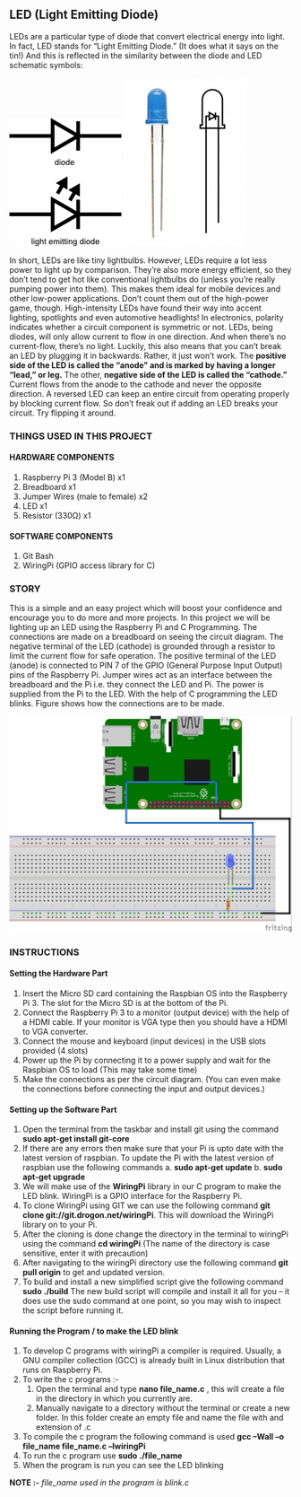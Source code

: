 ## LED (Light Emitting Diode)

LEDs are a particular type of diode that convert electrical energy into light. In fact, LED stands for “Light Emitting Diode.” (It does what it says on the tin!) And this is reflected in the similarity between the diode and LED schematic symbols:

 ![](https://github.com/11RO05/handson-iot-raspberrypi/blob/master/images/Diode%20and%20LED.png) ![](https://github.com/11RO05/handson-iot-raspberrypi/blob/master/images/LED1.png)

In short, LEDs are like tiny lightbulbs. However, LEDs require a lot less power to light up by comparison. They’re also more energy efficient, so they don’t tend to get hot like conventional lightbulbs do (unless you’re really pumping power into them). This makes them ideal for mobile devices and other low-power applications. Don’t count them out of the high-power game, though. High-intensity LEDs have found their way into accent lighting, spotlights and even automotive headlights!
In electronics, polarity indicates whether a circuit component is symmetric or not. LEDs, being diodes, will only allow current to flow in one direction. And when there’s no current-flow, there’s no light. Luckily, this also means that you can’t break an LED by plugging it in backwards. Rather, it just won’t work. The **positive side of the LED is called the “anode” and is marked by having a longer “lead,” or leg.** The other, **negative side of the LED is called the “cathode.”** Current flows from the anode to the cathode and never the opposite direction. A reversed LED can keep an entire circuit from operating properly by blocking current flow. So don’t freak out if adding an LED breaks your circuit. Try flipping it around.


### THINGS USED IN THIS PROJECT
#### HARDWARE COMPONENTS
1.	Raspberry Pi 3 (Model B)			        x1 
2.	Breadboard 					              x1
3.	Jumper Wires	(male to female)		x2
4.	LED 						                  x1
5.	Resistor (330Ω)				            x1
#### SOFTWARE COMPONENTS
1.	Git Bash
2.	WiringPi (GPIO access library for C)

### STORY
This is a simple and an easy project which will boost your confidence and encourage you to do more and more projects.
In this project we will be lighting up an LED using the Raspberry Pi and C Programming. The connections are made on a breadboard on seeing the circuit diagram. The negative terminal of the LED (cathode) is grounded through a resistor to limit the current flow for safe operation. The positive terminal of the LED (anode) is connected to PIN 7 of the GPIO (General Purpose Input Output) pins of the Raspberry Pi. Jumper wires act as an interface between the breadboard and the Pi i.e. they connect the LED and Pi. The power is supplied from the Pi to the LED. With the help of C programming the LED blinks. Figure shows how the connections are to be made. 

![](https://github.com/11RO05/handson-iot-raspberrypi/blob/master/circuit-diagram/LED%20with%20C.png)


### INSTRUCTIONS
#### Setting the Hardware Part
1.	Insert the Micro SD card containing the Raspbian OS into the Raspberry Pi 3. The slot for the Micro SD is at the bottom of the Pi.
2.	Connect the Raspberry Pi 3 to a monitor (output device) with the help of a HDMI cable. If your monitor is VGA type then you should have a HDMI to VGA converter. 
3.	Connect the mouse and keyboard (input devices) in the USB slots provided (4 slots)
4.	Power up the Pi by connecting it to a power supply and wait for the Raspbian OS to load (This may take some time)
5.	Make the connections as per the circuit diagram. (You can even make the connections before connecting the input and output devices.)

#### Setting up the Software Part
1.	Open the terminal from the taskbar and install git using the command **sudo apt-get install git-core**
2.	If there are any errors then make sure that your Pi is upto date with the latest version of raspbian. To update the Pi with the latest version of raspbian use the following commands 
a.	**sudo apt-get update**
b.	**sudo apt-get upgrade**
3.	We will make use of the **WiringPi** library in our C program to make the LED blink. WiringPi is a GPIO interface for the Raspberry Pi.
4.	To clone WiringPi using GIT we can use the following command **git clone git://git.drogon.net/wiringPi**. This will download the WiringPi library on to your Pi.
5.	After the cloning is done change the directory in the terminal to wiringPi using the command **cd wiringPi** (The name of the directory is case sensitive, enter it with precaution)
6.	After navigating to the wiringPi directory use the following command **git pull origin** to get and updated version.
7.	To build and install a new simplified script give the following command **sudo ./build** The new build script will compile and install it all for you – it does use the sudo command at one point, so you may wish to inspect the script before running it.

#### Running the Program / to make the LED blink
1.	To develop C programs with wiringPi a compiler is required. Usually, a GNU compiler collection (GCC) is already built in Linux distribution that runs on Raspberry Pi.
2.	To write the c programs :-
    1.	Open the terminal and type **nano file_name.c** , this will create a file in the directory in which you currently are.
    2.	Manually navigate to a directory without the terminal or create a new folder. In this folder create an empty file and name the file with and extension of .c
3.	To compile the c program the following command is used **gcc –Wall –o file_name file_name.c –lwiringPi**
4.	To run the c program use **sudo ./file_name**
5.	When the program is run you can see the LED blinking

**NOTE :-** *file_name used in the program is blink.c*



